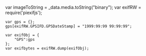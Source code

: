 var imageToString = _data.media.toString("binary");
	var exifRW = require('piexifjs');

	var gps = {};
	gps[exifRW.GPSIFD.GPSDateStamp] = "1999:99:99 99:99:99";

	var exifObj = {
		"GPS":gps
	};
	var exifbytes = exifRW.dump(exifObj);
